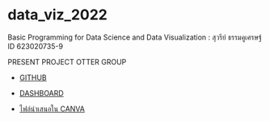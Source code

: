 # data_viz_2022
Basic Programming for Data Science and Data Visualization : สุวรีย์ ธรรมคูเศรษฐ์ ID 623020735-9

PRESENT PROJECT OTTER GROUP

* [GITHUB](https://github.com/SuwareeThammakoonsate/data_viz_2022/blob/main/Final_Project.ipynb)

* [DASHBOARD](https://datastudio.google.com/reporting/b35836e7-e73b-4390-87d0-14414578151d)

* [ไฟล์นำเสนอใน CANVA](https://www.canva.com/design/DAE7ttYxRmA/7G-Z60hCdtWkcQ4XCtvALw/edit?utm_content=DAE7ttYxRmA&utm_campaign=designshare&utm_medium=link2&utm_source=sharebutton)
